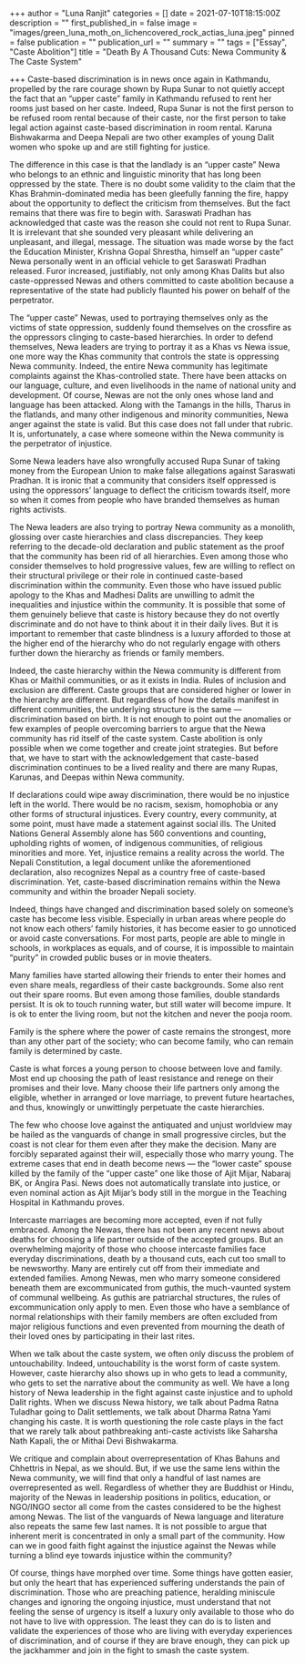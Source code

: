 +++
author = "Luna Ranjit"
categories = []
date = 2021-07-10T18:15:00Z
description = ""
first_published_in = false
image = "images/green_luna_moth_on_lichencovered_rock_actias_luna.jpeg"
pinned = false
publication = ""
publication_url = ""
summary = ""
tags = ["Essay", "Caste Abolition"]
title = "Death By A Thousand Cuts: Newa Community & The Caste System"

+++
Caste-based discrimination is in news once again in Kathmandu, propelled by the rare courage shown by Rupa Sunar to not quietly accept the fact that an “upper caste” family in Kathmandu refused to rent her rooms just based on her caste. Indeed, Rupa Sunar is not the first person to be refused room rental because of their caste, nor the first person to take legal action against caste-based discrimination in room rental. Karuna Bishwakarma and Deepa Nepali are two other examples of young Dalit women who spoke up and are still fighting for justice.

The difference in this case is that the landlady is an “upper caste” Newa who belongs to an ethnic and linguistic minority that has long been oppressed by the state. There is no doubt some validity to the claim that the Khas Brahmin-dominated media has been gleefully fanning the fire, happy about the opportunity to deflect the criticism from themselves. But the fact remains that there was fire to begin with. Saraswati Pradhan has acknowledged that caste was the reason she could not rent to Rupa Sunar. It is irrelevant that she sounded very pleasant while delivering an unpleasant, and illegal, message. The situation was made worse by the fact the Education Minister, Krishna Gopal Shrestha, himself an “upper caste” Newa personally went in an official vehicle to get Saraswati Pradhan released. Furor increased, justifiably, not only among Khas Dalits but also caste-oppressed Newas and others committed to caste abolition because a representative of the state had publicly flaunted his power on behalf of the perpetrator.

The “upper caste” Newas, used to portraying themselves only as the victims of state oppression, suddenly found themselves on the crossfire as the oppressors clinging to caste-based hierarchies. In order to defend themselves, Newa leaders are trying to portray it as a Khas vs Newa issue, one more way the Khas community that controls the state is oppressing Newa community. Indeed, the entire Newa community has legitimate complaints against the Khas-controlled state. There have been attacks on our language, culture, and even livelihoods in the name of national unity and development. Of course, Newas are not the only ones whose land and language has been attacked. Along with the Tamangs in the hills, Tharus in the flatlands, and many other indigenous and minority communities, Newa anger against the state is valid. But this case does not fall under that rubric. It is, unfortunately, a case where someone within the Newa community is the perpetrator of injustice.

Some Newa leaders have also wrongfully accused Rupa Sunar of taking money from the European Union to make false allegations against Saraswati Pradhan. It is ironic that a community that considers itself oppressed is using the oppressors’ language to deflect the criticism towards itself, more so when it comes from people who have branded themselves as human rights activists.

The Newa leaders are also trying to portray Newa community as a monolith, glossing over caste hierarchies and class discrepancies. They keep referring to the decade-old declaration and public statement as the proof that the community has been rid of all hierarchies. Even among those who consider themselves to hold progressive values, few are willing to reflect on their structural privilege or their role in continued caste-based discrimination within the community. Even those who have issued public apology to the Khas and Madhesi Dalits are unwilling to admit the inequalities and injustice within the community. It is possible that some of them genuinely believe that caste is history because they do not overtly discriminate and do not have to think about it in their daily lives. But it is important to remember that caste blindness is a luxury afforded to those at the higher end of the hierarchy who do not regularly engage with others further down the hierarchy as friends or family members.

Indeed, the caste hierarchy within the Newa community is different from Khas or Maithil communities, or as it exists in India. Rules of inclusion and exclusion are different. Caste groups that are considered higher or lower in the hierarchy are different. But regardless of how the details manifest in different communities, the underlying structure is the same — discrimination based on birth. It is not enough to point out the anomalies or few examples of people overcoming barriers to argue that the Newa community has rid itself of the caste system. Caste abolition is only possible when we come together and create joint strategies. But before that, we have to start with the acknowledgement that caste-based discrimination continues to be a lived reality and there are many Rupas, Karunas, and Deepas within Newa community.

If declarations could wipe away discrimination, there would be no injustice left in the world. There would be no racism, sexism, homophobia or any other forms of structural injustices. Every country, every community, at some point, must have made a statement against social ills. The United Nations General Assembly alone has 560 conventions and counting, upholding rights of women, of indigenous communities, of religious minorities and more. Yet, injustice remains a reality across the world. The Nepali Constitution, a legal document unlike the aforementioned declaration, also recognizes Nepal as a country free of caste-based discrimination. Yet, caste-based discrimination remains within the Newa community and within the broader Nepali society.

Indeed, things have changed and discrimination based solely on someone’s caste has become less visible. Especially in urban areas where people do not know each others’ family histories, it has become easier to go unnoticed or avoid caste conversations. For most parts, people are able to mingle in schools, in workplaces as equals, and of course, it is impossible to maintain “purity” in crowded public buses or in movie theaters.

Many families have started allowing their friends to enter their homes and even share meals, regardless of their caste backgrounds. Some also rent out their spare rooms. But even among those families, double standards persist. It is ok to touch running water, but still water will become impure. It is ok to enter the living room, but not the kitchen and never the pooja room.

Family is the sphere where the power of caste remains the strongest, more than any other part of the society; who can become family, who can remain family is determined by caste.

Caste is what forces a young person to choose between love and family. Most end up choosing the path of least resistance and renege on their promises and their love. Many choose their life partners only among the eligible, whether in arranged or love marriage, to prevent future heartaches, and thus, knowingly or unwittingly perpetuate the caste hierarchies.

The few who choose love against the antiquated and unjust worldview may be hailed as the vanguards of change in small progressive circles, but the coast is not clear for them even after they make the decision. Many are forcibly separated against their will, especially those who marry young. The extreme cases that end in death become news — the “lower caste” spouse killed by the family of the “upper caste” one like those of Ajit Mijar, Nabaraj BK, or Angira Pasi. News does not automatically translate into justice, or even nominal action as Ajit Mijar’s body still in the morgue in the Teaching Hospital in Kathmandu proves.

Intercaste marriages are becoming more accepted, even if not fully embraced. Among the Newas, there has not been any recent news about deaths for choosing a life partner outside of the accepted groups. But an overwhelming majority of those who choose intercaste families face everyday discriminations, death by a thousand cuts, each cut too small to be newsworthy. Many are entirely cut off from their immediate and extended families. Among Newas, men who marry someone considered beneath them are excommunicated from guthis, the much-vaunted system of communal wellbeing. As guthis are patriarchal structures, the rules of excommunication only apply to men. Even those who have a semblance of normal relationships with their family members are often excluded from major religious functions and even prevented from mourning the death of their loved ones by participating in their last rites.

When we talk about the caste system, we often only discuss the problem of untouchability. Indeed, untouchability is the worst form of caste system. However, caste hierarchy also shows up in who gets to lead a community, who gets to set the narrative about the community as well. We have a long history of Newa leadership in the fight against caste injustice and to uphold Dalit rights. When we discuss Newa history, we talk about Padma Ratna Tuladhar going to Dalit settlements, we talk about Dharma Ratna Yami changing his caste. It is worth questioning the role caste plays in the fact that we rarely talk about pathbreaking anti-caste activists like Saharsha Nath Kapali, the or Mithai Devi Bishwakarma.

We critique and complain about overrepresentation of Khas Bahuns and Chhettris in Nepal, as we should. But, if we use the same lens within the Newa community, we will find that only a handful of last names are overrepresented as well. Regardless of whether they are Buddhist or Hindu, majority of the Newas in leadership positions in politics, education, or NGO/INGO sector all come from the castes considered to be the highest among Newas. The list of the vanguards of Newa language and literature also repeats the same few last names. It is not possible to argue that inherent merit is concentrated in only a small part of the community. How can we in good faith fight against the injustice against the Newas while turning a blind eye towards injustice within the community?

Of course, things have morphed over time. Some things have gotten easier, but only the heart that has experienced suffering understands the pain of discrimination. Those who are preaching patience, heralding miniscule changes and ignoring the ongoing injustice, must understand that not feeling the sense of urgency is itself a luxury only available to those who do not have to live with oppression. The least they can do is to listen and validate the experiences of those who are living with everyday experiences of discrimination, and of course if they are brave enough, they can pick up the jackhammer and join in the fight to smash the caste system.